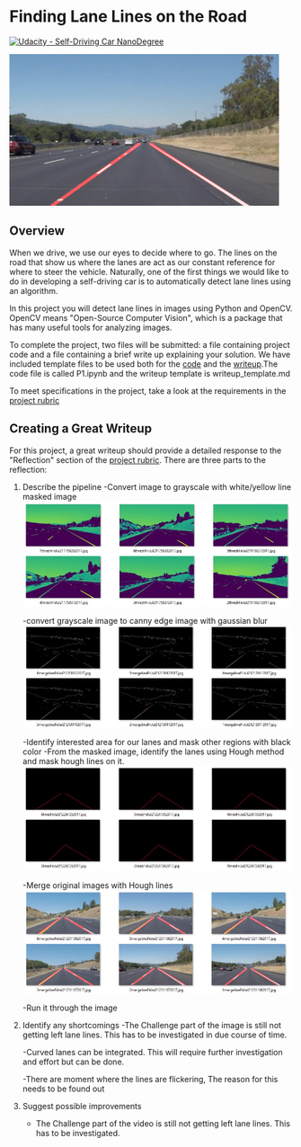 # **Finding Lane Lines on the Road** 
[![Udacity - Self-Driving Car NanoDegree](https://s3.amazonaws.com/udacity-sdc/github/shield-carnd.svg)](http://www.udacity.com/drive)

<img src="examples/laneLines_thirdPass.jpg" width="480" alt="Combined Image" />

Overview
---

When we drive, we use our eyes to decide where to go.  The lines on the road that show us where the lanes are act as our constant reference for where to steer the vehicle.  Naturally, one of the first things we would like to do in developing a self-driving car is to automatically detect lane lines using an algorithm.

In this project you will detect lane lines in images using Python and OpenCV.  OpenCV means "Open-Source Computer Vision", which is a package that has many useful tools for analyzing images.  

To complete the project, two files will be submitted: a file containing project code and a file containing a brief write up explaining your solution. We have included template files to be used both for the [code](https://github.com/udacity/CarND-LaneLines-P1/blob/master/P1.ipynb) and the [writeup](https://github.com/udacity/CarND-LaneLines-P1/blob/master/writeup_template.md).The code file is called P1.ipynb and the writeup template is writeup_template.md 

To meet specifications in the project, take a look at the requirements in the [project rubric](https://review.udacity.com/#!/rubrics/322/view)


Creating a Great Writeup
---
For this project, a great writeup should provide a detailed response to the "Reflection" section of the [project rubric](https://review.udacity.com/#!/rubrics/322/view). There are three parts to the reflection:

1. Describe the pipeline
    -Convert image to grayscale with white/yellow line masked image
    <img src="test_images_output/HLS.jpg">
    
    -convert grayscale image to canny edge image with gaussian blur
    <img src="test_images_output/canny.jpg">
    
    -Identify interested area for our lanes and mask other regions with black color
    -From the masked image, identify the lanes using Hough method and mask hough lines on it.
    <img src="test_images_output/regionandHoughlines.jpg">
    
    -Merge original images with Hough lines
    <img src="test_images_output/houghLines.jpg">
    
    -Run it through the image

2. Identify any shortcomings
    -The Challenge part of the image is still not getting left lane lines. This has to be investigated in due course of time.
    
    -Curved lanes can be integrated. This will require further investigation and effort but can be done.
    
    -There are moment where the lines are flickering, The reason for this needs to be found out
    
3. Suggest possible improvements
    - The Challenge part of the video is still not getting left lane lines. This has to be investigated.



